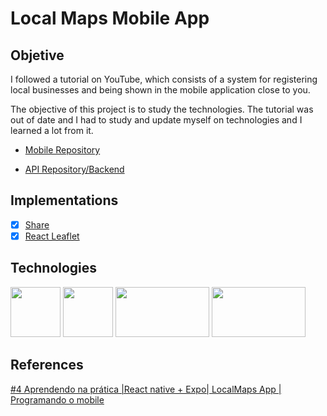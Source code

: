 # Local Maps Mobile App

## Objetive

I followed a tutorial on YouTube, which consists of a system for registering local businesses and being shown in the mobile application close to you.

The objective of this project is to study the technologies. The tutorial was out of date and I had to study and update myself on technologies and I learned a lot from it.

- [Mobile Repository](https://github.com/FilipeRosaPRG/local-maps-app)

- [API Repository/Backend](https://github.com/FilipeRosaPRG/local-maps-api)

## Implementations
- [x] [Share](https://reactnative.dev/docs/share)
- [x] [React Leaflet](https://react-leaflet.js.org/)

## Technologies

<div align="left">
<img src="https://upload.wikimedia.org/wikipedia/commons/thumb/a/a7/React-icon.svg/1200px-React-icon.svg.png" width="80px" height="80px"/>
<img src="https://bognarjunior.files.wordpress.com/2018/09/typescript.png" width="80px" height="80px"/>
<img src="https://react-leaflet.js.org/img/logo-title.svg" width="150px" height="80px"/>
<img src="https://dka575ofm4ao0.cloudfront.net/pages-transactional_logos/retina/38066/UP0R2X0zSPAeasVmo1Zr" width="150px" height="80px"/>
</div>

## References

[#4 Aprendendo na prática |React native + Expo| LocalMaps App | Programando o mobile](https://www.youtube.com/watch?v=6CZT8tvzsV4&list=PLgM_vQNu_4CCx-soJr2LHABD5XZmqNA-r&index=5&ab_channel=Jo%C3%A3oBibiano)
